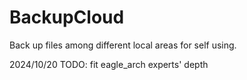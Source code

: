# BackupCloud
Back up files among different local areas for self using.

2024/10/20
    TODO: fit eagle_arch experts' depth